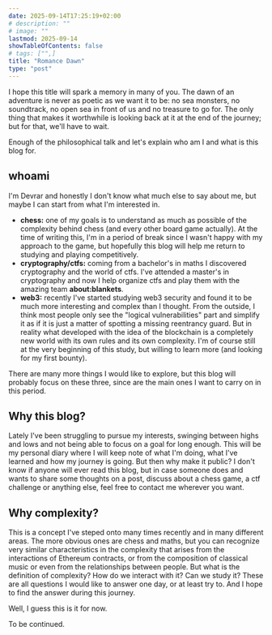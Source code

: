 ```yaml
---
date: 2025-09-14T17:25:19+02:00
# description: ""
# image: ""
lastmod: 2025-09-14
showTableOfContents: false
# tags: ["",]
title: "Romance Dawn"
type: "post"
---
```

I hope this title will spark a memory in many of you. The dawn of an adventure is never as poetic as we want it to be: no sea monsters, no soundtrack, no open sea in front of us and no treasure to go for. The only thing that makes it worthwhile is looking back at it at the end of the journey; but for that, we'll have to wait.

Enough of the philosophical talk and let's explain who am I and what is this blog for.

## whoami
I'm Devrar and honestly I don't know what much else to say about me, but maybe I can start from what I'm interested in.

- __chess:__ one of my goals is to understand as much as possible of the complexity behind chess (and every other board game actually). At the time of writing this, I'm in a period of break since I wasn't happy with my approach to the game, but hopefully this blog will help me return to studying and playing competitively.
- __cryptography/ctfs:__ coming from a bachelor's in maths I discovered cryptography and the world of ctfs. I've attended a master's in cryptography and now I help organize ctfs and play them with the amazing team __about:blankets__.
- __web3:__ recently I've started studying web3 security and found it to be much more interesting and complex than I thought. From the outside, I think most people only see the "logical vulnerabilities" part and simplify it as if it is just a matter of spotting a missing reentrancy guard. But in reality what developed with the idea of the blockchain is a completely new world with its own rules and its own complexity. I'm of course still at the very beginning of this study, but willing to learn more (and looking for my first bounty).

There are many more things I would like to explore, but this blog will probably focus on these three, since are the main ones I want to carry on in this period.

## Why this blog?
Lately I've been struggling to pursue my interests, swinging between highs and lows and not being able to focus on a goal for long enough. This will be my personal diary where I will keep note of what I'm doing, what I've learned and how my journey is going. But then why make it public? I don't know if anyone will ever read this blog, but in case someone does and wants to share some thoughts on a post, discuss about a chess game, a ctf challenge or anything else, feel free to contact me wherever you want. 

## Why complexity?
This is a concept I've steped onto many times recently and in many different areas. The more obvious ones are chess and maths, but you can recognize very similar characteristics in the complexity that arises from the interactions of Ethereum contracts, or from the composition of classical music or even from the relationships between people. But what is the definition of complexity? How do we interact with it? Can we study it? These are all questions I would like to answer one day, or at least try to. And I hope to find the answer during this journey.

Well, I guess this is it for now.

To be continued.